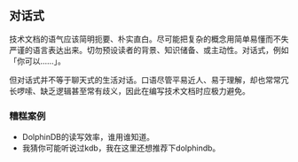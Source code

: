 ## 对话式

技术文档的语气应该简明扼要、朴实直白。尽可能把复杂的概念用简单易懂而不失严谨的语言表达出来。切勿预设读者的背景、知识储备、或主动性。对话式，例如「你可以……」。

但对话式并不等于聊天式的生活对话。口语尽管平易近人、易于理解，却也常常冗长啰嗦、缺乏逻辑甚至常有歧义，因此在编写技术文档时应极力避免。

### 糟糕案例

- DolphinDB的读写效率，谁用谁知道。
- 我猜你可能听说过kdb，我在这里还想推荐下dolphindb。
